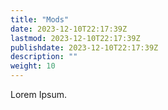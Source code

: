 ```yaml
---
title: "Mods"
date: 2023-12-10T22:17:39Z
lastmod: 2023-12-10T22:17:39Z
publishdate: 2023-12-10T22:17:39Z
description: ""
weight: 10
---
```


Lorem Ipsum.
